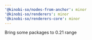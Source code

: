 ```yaml
---
'@kinobi-so/nodes-from-anchor': minor
'@kinobi-so/renderers': minor
'@kinobi-so/renderers-core': minor
---
```


Bring some packages to 0.21 range
